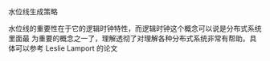 水位线生成策略

水位线的重要性在于它的逻辑时钟特性，而逻辑时钟这个概念可以说是分布式系统里面最 为重要的概念之一了，理解透彻了对理解各种分布式系统非常有帮助。具体可以参考 Leslie Lamport 的论文